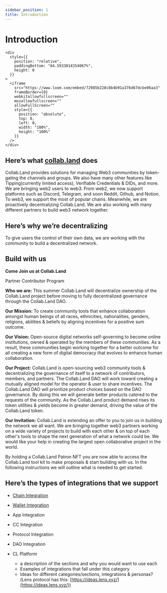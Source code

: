 ```yaml
---
sidebar_position: 1
title: Introduction
---
```


# Introduction

```mdx-code-block
<div
  style={{
    position: "relative",
    paddingBottom: "64.5933014354067%",
    height: 0
  }}
>
  <iframe
    src="https://www.loom.com/embed/72985b228c8b4b91a376d67dcbe06aa3"
    frameBorder={0}
    webkitallowfullscreen=""
    mozallowfullscreen=""
    allowFullScreen=""
    style={{
      position: "absolute",
      top: 0,
      left: 0,
      width: "100%",
      height: "100%"
    }}
  />
</div>
```

## Here’s what [collab.land](http://collab.land) does

Collab.Land provides solutions for managing Web3 communities by token-gating the channels and groups. We also have many other features like Tipping(currently limited access), Verifiable Credentials & DIDs, and more.
We are bringing web2 users to web3. From web2, we now support platforms such as Discord, Telegram, and soon Reddit, Github, and Notion. To web3, we support the most of popular chains. Meanwhile, we are proactively decentralizing Collab.Land. We are also working with many different partners to build web3 network together. 

## Here’s why we’re decentralizing

To give users the control of their own data, we are working with the community to build a decentralized network.

## Build with us

**Come Join us at Collab.Land**

Partner Contributor Program

**Who we are:** 
This summer Collab.Land will decentralize ownership of the Collab.Land project before moving to fully decentralized governance through the Collab.Land DAO.

**Our Mission:**
To create community tools that enhance collaboration amongst human beings of all races, ethnicities, nationalities, genders, religions, abilities & beliefs by aligning incentives for a positive sum outcome.

**Our Vision:**
Open-source digital networks self-governing to become online institutions, owned & operated by the members of these communities.  As a result, these communities begin working together for a better outcome for all creating a new form of digital democracy that evolves to enhance human collaboration.

**Our Project:**
Collab.Land is open-sourcing web3 community tools & decentralizing the governance of itself to a network of contributors, members, and partners. The Collab.Land DAO will work toward creating a mutually aligned model for the operator & user to share incentives. The Collab.Land DAO will prioritize product choices based on the DAO governance. By doing this we will generate better products catered to the requests of the community. As the Collab.Land product demand rises its token utilities & yields become in greater demand, driving the value of the Collab.Land token.

**Our Invitation:**
Collab.Land is extending an offer to you to join us in building the network we all want. We are bringing together web3 partners working on a wide variety of projects to build with each other & on top of each other's tools to shape the next generation of what a network could be.  We would like your help in creating the largest open collaborative project in the world.

By holding a Collab.Land Patron NFT you are now able to access the Collab.Land tool kit to make proposals & start building with us. In the following instructions we will outline what is needed to get started.

## Here’s the types of integrations that we support
  - [Chain Integration](category/new-chain-integration)
  - [Wallet Integration](category/new-wallet-integration)
  - App Integration
  - CC Integration
  - Protocol Integration
  - DAO Integration
  - CL Platform

    - a description of the sections and why you would want to use each
    - Examples of integrations that fall under this category
    - Ideas for different categories/sections, integrations & personas?(Lens protocol has this: [https://ideas.lens.xyz/](https://ideas.lens.xyz/))
